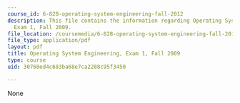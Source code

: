 ```yaml
---
course_id: 6-828-operating-system-engineering-fall-2012
description: This file contains the information regarding Operating System Engineering,
  Exam 1, Fall 2009.
file_location: /coursemedia/6-828-operating-system-engineering-fall-2012/30760ed4c683ba68e7ca2288c95f3450_MIT6_828F12_q09_1.pdf
file_type: application/pdf
layout: pdf
title: Operating System Engineering, Exam 1, Fall 2009
type: course
uid: 30760ed4c683ba68e7ca2288c95f3450

---
```

None